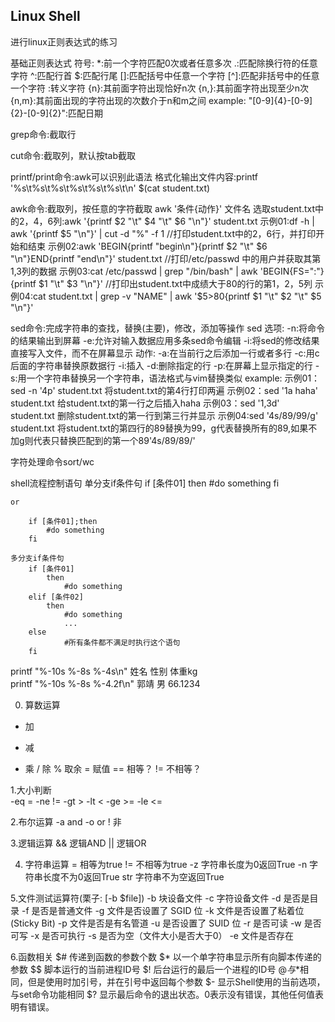 ## Linux Shell
进行linux正则表达式的练习

基础正则表达式
符号:
	*:前一个字符匹配0次或者任意多次
	.:匹配除换行符的任意字符
	^:匹配行首
	$:匹配行尾
	[]:匹配括号中任意一个字符
	[^]:匹配非括号中的任意一个字符
	\:转义字符
	\{n\}:其前面字符出现恰好n次
	\{n,\}:其前面字符出现至少n次
	\{n,m\}:其前面出现的字符出现的次数介于n和m之间
	example:
			"[0-9]\{4\}-[0-9]\{2\}-[0-9]\{2\}":匹配日期

grep命令:截取行

cut命令:截取列，默认按tab截取

printf/print命令:awk可以识别此语法
	格式化输出文件内容:printf '%s\t%s\t%s\t%s\t%s\t%s\t\n' $(cat student.txt)


awk命令:截取列，按任意的字符截取
	awk '条件{动作}' 文件名
	选取student.txt中的2，4，6列:awk '{printf $2 "\t" $4 "\t" $6 "\n"}' student.txt
	示例01:df -h | awk '{printf $5 "\n"}' | cut -d "%" -f 1
	//打印student.txt中的2，6行，并打印开始和结束
	示例02:awk 'BEGIN{printf "begin\n"}{printf $2 "\t" $6 "\n"}END{printf "end\n"}' student.txt
	//打印/etc/passwd 中的用户并获取其第1,3列的数据
	示例03:cat /etc/passwd | grep "/bin/bash"  | awk 'BEGIN{FS=":"}{printf $1 "\t" $3 "\n"}'
	//打印出student.txt中成绩大于80的行的第1，2，5列
	示例04:cat student.txt | grep -v "NAME" | awk '$5>80{printf $1 "\t" $2 "\t" $5 "\n"}'

sed命令:完成字符串的查找，替换(主要)，修改，添加等操作
	sed
		选项:
			-n:将命令的结果输出到屏幕
			-e:允许对输入数据应用多条sed命令编辑
			-i:将sed的修改结果直接写入文件，而不在屏幕显示
		动作:
			-a:在当前行之后添加一行或者多行
			-c:用c后面的字符串替换原数据行
			-i:插入
			-d:删除指定的行
			-p:在屏幕上显示指定的行
			-s:用一个字符串替换另一个字符串，语法格式与vim替换类似
        example:
			示例01：sed -n '4p' student.txt 将student.txt的第4行打印两遍
			示例02：sed '1a haha' student.txt  给student.txt的第一行之后插入haha
			示例03：sed '1,3d'  student.txt 删除student.txt的第一行到第三行并显示
			示例04:sed '4s/89/99/g' student.txt  将student.txt的第四行的89替换为99，g代表替换所有的89,如果不加g则代表只替换匹配到的第一个89'4s/89/89/'

字符处理命令sort/wc


shell流程控制语句
	单分支if条件句
		if [条件01]
			then
				#do something
		fi

	or

		if [条件01];then
			#do something
		fi

	多分支if条件句
		if [条件01]
			then
				#do something
		elif [条件02]
			then
				#do something
                ...
		else
				#所有条件都不满足时执行这个语句
		fi	

printf "%-10s %-8s %-4s\n" 姓名 性别 体重kg  
printf "%-10s %-8s %-4.2f\n" 郭靖 男 66.1234 


0. 算数运算
+ 加
- 减
* 乘
/ 除
% 取余
= 赋值
== 相等？
!= 不相等？


				
1.大小判断		
-eq =
-ne !=
-gt >
-lt <
-ge >=
-le <=

2.布尔运算
-a and
-o or
!  非

3.逻辑运算
&& 逻辑AND
|| 逻辑OR

4. 字符串运算
= 相等为true
!= 不相等为true
-z 字符串长度为0返回True
-n 字符串长度不为0返回True
str 字符串不为空返回True

5.文件测试运算符(栗子: [-b $file])
-b 块设备文件
-c 字符设备文件
-d 是否是目录
-f 是否是普通文件
-g 文件是否设置了 SGID 位
-k 文件是否设置了粘着位(Sticky Bit)
-p 文件是否是有名管道
-u 是否设置了 SUID 位
-r 是否可读
-w 是否可写
-x 是否可执行
-s 是否为空（文件大小是否大于0）
-e 文件是否存在


6.函数相关
$# 传递到函数的参数个数
$* 以一个单字符串显示所有向脚本传递的参数
$$ 脚本运行的当前进程ID号
$! 后台运行的最后一个进程的ID号
$@ 与$*相同，但是使用时加引号，并在引号中返回每个参数
$- 显示Shell使用的当前选项，与set命令功能相同
$? 显示最后命令的退出状态。0表示没有错误，其他任何值表明有错误。